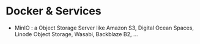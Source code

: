 # Docker & Services

- MinIO : a Object Storage Server like Amazon S3, Digital Ocean Spaces, Linode Object Storage, Wasabi, Backblaze B2, …
